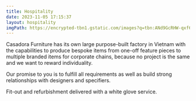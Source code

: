 ```yaml
---
title: Hospitality
date: 2023-11-05 17:15:37
layout: hospitality
imgPath: https://encrypted-tbn1.gstatic.com/images?q=tbn:ANd9GcRHW-qxf6XLY_YE0WGAtuh09acK29dUqcFt8CIJRYwyQylk66ue
---
```


Casadora Furniture has its own large purpose-built factory in Vietnam with the capabilities to produce bespoke items from one-off feature pieces to multiple branded items for corporate chains, because no project is the same and we want to reward individuality.

Our promise to you is to fulfill all requirements as well as build strong relationships with designers and specifiers.

Fit-out and refurbishment delivered with a white glove service.
